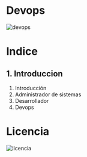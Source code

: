 # Devops
![devops](https://github.com/Ivanps1709/Devops-/assets/145538676/d825b938-8979-4fcf-98ae-5dc946b68541)

# Indice
## 1. Introduccion
1. Introducción
2. Administrador de sistemas
3. Desarrollador
4. Devops

# Licencia 

![licencia](recent:///89b2f599386e31ce0caf9f73653b5d5d) 
